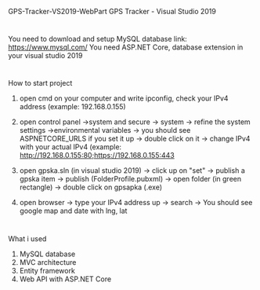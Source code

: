 GPS-Tracker-VS2019-WebPart
GPS Tracker - Visual Studio 2019
#
You need to download and setup MySQL database link: https://www.mysql.com/ 
You need ASP.NET Core, database extension in your visual studio 2019
#
How to start project
1) open cmd on your computer and write ipconfig, check your IPv4 address (example: 192.168.0.155)

2) open control panel ->system and secure -> system -> refine the system settings ->environmental variables -> you should see ASPNETCORE_URLS if you set it up ->
  double click on it -> change IPv4 with your actual IPv4 (example: http://192.168.0.155:80;https://192.168.0.155:443
  
3) open gpska.sln (in visual studio 2019) -> click up on "set" -> publish a gpska item -> publish (FolderProfile.pubxml) -> open folder (in green rectangle)
 -> double click on gpsapka (.exe) 
  
4) open browser -> type your IPv4 address up -> search -> You should see google map and date with lng, lat

#
What i used
1) MySQL database
2) MVC architecture
3) Entity framework
4) Web API with ASP.NET Core
